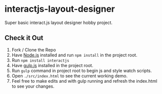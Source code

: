 # interactjs-layout-designer
Super basic interact.js layout designer hobby project.

## Check it Out

1. Fork / Clone the Repo
2. Have [Node.js](https://nodejs.org/en/) installed and run `npm install` in the project root.
3. Run `npm install interactjs`
4. Have [gulp.js](https://gulpjs.com/) installed in the project root.
5. Run `gulp` command in project root to begin js and style watch scripts.
6. Open `./src/index.html` to see the current working demo. 
7. Feel free to make edits and with gulp running and refresh the index.html to see your changes.
